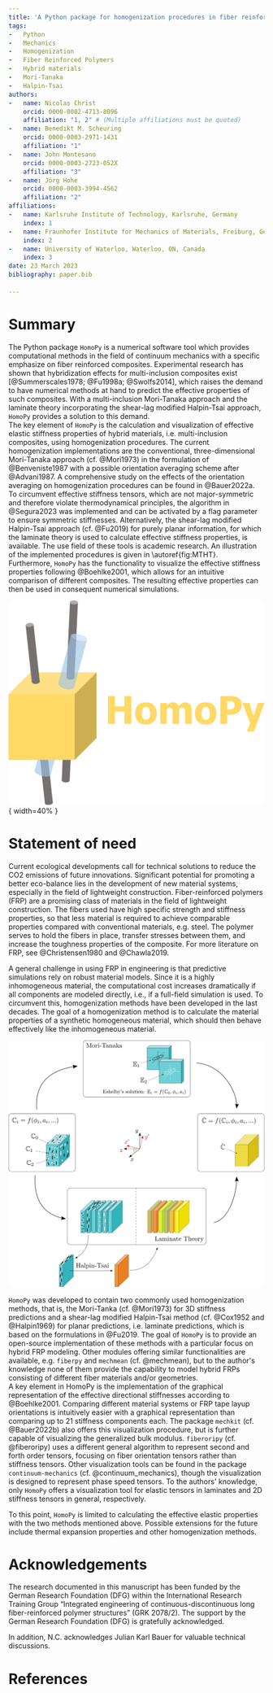 ```yaml
---
title: 'A Python package for homogenization procedures in fiber reinforced polymers'
tags:
-   Python
-   Mechanics
-   Homogenization
-   Fiber Reinforced Polymers
-   Hybrid materials
-   Mori-Tanaka
-   Halpin-Tsai
authors:
-   name: Nicolas Christ
    orcid: 0000-0002-4713-8096
    affiliation: "1, 2" # (Multiple affiliations must be quoted)
-   name: Benedikt M. Scheuring
    orcid: 0000-0003-2971-1431
    affiliation: "1"
-   name: John Montesano
    orcid: 0000-0003-2723-052X
    affiliation: "3"
-   name: Jörg Hohe
    orcid: 0000-0003-3994-4562
    affiliation: "2"
affiliations:
-   name: Karlsruhe Institute of Technology, Karlsruhe, Germany
    index: 1
-   name: Fraunhofer Institute for Mechanics of Materials, Freiburg, Germany
    index: 2
-   name: University of Waterloo, Waterloo, ON, Canada
    index: 3
date: 23 March 2023
bibliography: paper.bib

---
```


# Summary

The Python package `HomoPy` is a numerical software tool which provides computational methods in the field of continuum mechanics with a specific emphasize on fiber reinforced composites. Experimental research has shown that hybridization effects for multi-inclusion composites exist [@Summerscales1978; @Fu1998a; @Swolfs2014], which raises the demand to have numerical methods at hand to predict the effective properties of such composites. With a multi-inclusion Mori-Tanaka approach and the laminate theory incorporating the shear-lag modified Halpin-Tsai approach, `HomoPy` provides a solution to this demand. \
The key element of `HomoPy` is the calculation and visualization of effective elastic stiffness properties of hybrid materials, i.e. multi-inclusion composites, using homogenization procedures. The current homogenization implementations are the conventional, three-dimensional Mori-Tanaka approach (cf. @Mori1973) in the formulation of @Benveniste1987 with a possible orientation averaging scheme after @Advani1987. A comprehensive study on the effects of the orientation averaging on homogenization procedures can be found in @Bauer2022a. To circumvent effective stiffness tensors, which are not major-symmetric and therefore violate thermodynamical principles, the algorithm in @Segura2023 was implemented and can be activated by a flag parameter to ensure symmetric stiffnesses. Alternatively, the shear-lag modified Halpin-Tsai approach (cf. @Fu2019) for purely planar information, for which the laminate theory is used to calculate effective stiffness properties, is available. The use field of these tools is academic research. An illustration of the implemented procedures is given in \autoref{fig:MTHT}. \
Furthermore, `HomoPy` has the functionality to visualize the effective stiffness properties following @Boehlke2001, which allows for an intuitive comparison of different composites. The resulting effective properties can then be used in consequent numerical simulations.

![Logo of HomoPy. \label{fig:HP}](images/HomoPy.png){ width=40% }

# Statement of need

Current ecological developments call for technical solutions to reduce the CO2 emissions of future innovations. Significant potential for promoting a better eco-balance lies in the development of new material systems, especially in the field of lightweight construction. Fiber-reinforced polymers (FRP) are a promising class of materials in the field of lightweight construction. The fibers used have high specific strength and stiffness properties, so that less material is required to achieve comparable properties compared with conventional materials, e.g. steel. The polymer serves to hold the fibers in place, transfer stresses between them, and increase the toughness properties of the composite. For more literature on FRP, see @Christensen1980 and @Chawla2019.

A general challenge in using FRP in engineering is that predictive simulations rely on robust material models. Since it is a highly inhomogeneous material, the computational cost increases dramatically if all components are modeled directly, i.e., if a full-field simulation is used. To circumvent this, homogenization methods have been developed in the last decades. The goal of a homogenization method is to calculate the material properties of a synthetic homogeneous material, which should then behave effectively like the inhomogeneous material.

![Schematic of implemented homogenization methods, where $\mathbb{C}_i$ is the stiffness tensor of component $i$, $\bar{\mathbb{C}}$ is the effective stiffness tensor, $\phi_i$ is the orientation angle of fiber $i$ and $a_i$ its aspect ratio. Illustration in reference to @Fu1998b. \label{fig:MTHT}](images/Schematic.png)

`HomoPy` was developed to contain two commonly used homogenization methods, that is, the Mori-Tanka (cf. @Mori1973) for 3D stiffness predictions and a shear-lag modified Halpin-Tsai method (cf. @Cox1952 and @Halpin1969) for planar predictions, i.e. laminate predictions, which is based on the formulations in @Fu2019. The goal of `HomoPy` is to provide an open-source implementation of these methods with a particular focus on hybrid FRP modeling. Other modules offering similar functionalities are available, e.g. `fiberpy` and `mechmean` (cf. @mechmean), but to the author's knowledge none of them provide the capability to model hybrid FRPs consisting of different fiber materials and/or geometries.\
A key element in HomoPy is the implementation of the graphical representation of the effective directional stiffnesses according to @Boehlke2001. Comparing different material systems or FRP tape layup orientations is intuitively easier with a graphical representation than comparing up to 21 stiffness components each. The package `mechkit` (cf. @Bauer2022b) also offers this visualization procedure, but is further capable of visualizing the generalized bulk modulus. `fiberoripy` (cf. @fiberoripy) uses a different general algorithm to represent second and forth order tensors, focusing on fiber orientation tensors rather than stiffness tensors. Other visualization tools can be found in the package `continuum-mechanics` (cf. @continuum_mechanics), though the visualization is designed to represent phase speed tensors. To the authors' knowledge, only `HomoPy` offers a visualization tool for elastic tensors in laminates and 2D stiffness tensors in general, respectively.

To this point, `HomoPy` is limited to calculating the effective elastic properties with the two methods mentioned above. Possible extensions for the future include thermal expansion properties and other homogenization methods.

# Acknowledgements

The research documented in this manuscript has been funded by the German Research Foundation (DFG) within the International Research Training Group “Integrated engineering of continuous-discontinuous long fiber-reinforced polymer structures” (GRK 2078/2). The support by the German Research Foundation (DFG) is gratefully acknowledged.

In addition, N.C. acknowledges Julian Karl Bauer for valuable technical discussions.

# References
